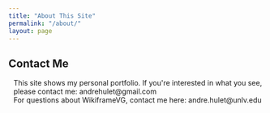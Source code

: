 ```yaml
---
title: "About This Site"
permalink: "/about/"
layout: page
---
```

<style>
    p {
        margin-left: 10px;
    }
</style>
## Contact Me

<p>This site shows my personal portfolio. If you're interested in what you see, please contact me: andrehulet@gmail.com
<br>
For questions about WikiframeVG, contact me here: andre.hulet@unlv.edu</p>
